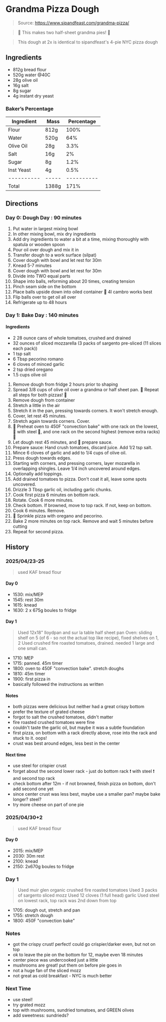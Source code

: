 # Grandma Pizza Dough

> Source: https://www.sipandfeast.com/grandma-pizza/

> 🚨 This makes two half-sheet grandma pies! 🚨

> This dough at 2x is identical to sipandfeast's 4-pie NYC pizza dough

## Ingredients

- 812g bread flour
- 520g water @40C
- 28g olive oil
- 16g salt
- 8g sugar
- 4g instant dry yeast

### Baker’s Percentage

| Ingredient | Mass  | Percentage |
| ---------- | ----- | ---------- |
| Flour      | 812g  | 100%       |
| Water      | 520g  | 64%        |
| Olive Oil  | 28g   | 3.3%       |
| Salt       | 16g   | 2%         |
| Sugar      | 8g    | 1.2%       |
| Inst Yeast | 4g    | 0.5%       |
| ---------- | ----- | ---------- |
| Total      | 1388g | 171%       |

## Directions

### Day 0: Dough Day : 90 minutes

1. Put water in largest mixing bowl
2. In other mixing bowl, mix dry ingredients
3. Add dry ingredients to water a bit at a time, mixing thoroughly with spatula or wooden spoon
4. Pour oil over dough and mix it in
5. Transfer dough to a work surface (silpat)
6. Cover dough with bowl and let rest for 30m
7. Knead 5-7 minutes
8. Cover dough with bowl and let rest for 30m
9. Divide into TWO equal parts
10. Shape into balls, reforming about 20 times, creating tension
11. Pinch seam side on the bottom
12. Place balls upside down into oiled container 🚨 4l cambro works best
13. Flip balls over to get oil all over
14. Refrigerate up to 48 hours

### Day 1: Bake Day : 140 minutes

#### Ingredients

- 2 28 ounce cans of whole tomatoes, crushed and drained
- 32 ounces of sliced mozzarella (3 packs of sargento pre-sliced (11 slices each pack))
- 1 tsp salt
- 6 Tbsp pecorino romano
- 6 cloves of minced garlic
- 2 tsp dried oregano
- 1.5 cups olive oil

1. Remove dough from fridge 2 hours prior to shaping
2. Spread 3/8 cups of olive oil over a grandma or half sheet pan. 🚨 Repeat all steps for both pizzas! 🚨
3. Remove dough from container
4. Stretch a little in the air
5. Stretch it in the pan, pressing towards corners. It won't stretch enough.
6. Cover, let rest 45 minutes.
7. Stretch again towards corners. Cover.
8. 🚨 Preheat oven to 450F "convection bake" with one rack on the lowest, 🚨 with steel 🚨, and one rack on the second highest (remove extra racks) 🚨
9. Let dough rest 45 minutes, and 🚨 prepare sauce.
10. Prepare sauce: Hand crush tomatoes, discard juice. Add 1/2 tsp salt.
11. Mince 6 cloves of garlic and add to 1/4 cups of olive oil.
11. Press dough towards edges.
12. Starting with corners, and pressing corners, layer mozarella in overlapping shingles. Leave 1/4 inch uncovered around edges.
13. Optionally add toppings.
14. Add drained tomatoes to pizza. Don't coat it all, leave some spots uncovered.
15. Drizzle 3 Tbsp garlic oil, including garlic chunks.
16. Cook first pizza 6 minutes on bottom rack.
17. Rotate. Cook 6 more minutes.
18. Check bottom. If browned, move to top rack. If not, keep on bottom.
19. Cook 6 minutes. Remove.
20. 🚨 Sprinkle pizza with oregano and pecorino.
21. Bake 2 more minutes on top rack. Remove and wait 5 minutes before cutting
22. Repeat for second pizza.

## History

### 2025/04/23-25

> used KAF bread flour

#### Day 0

- 1530: mix/MEP
- 1545: rest 30m
- 1615: knead
- 1630: 2 x 675g boules to fridge

#### Day 1

> Used 12x18" lloydpan and sur la table half sheet pan
> Oven: sliding shelf on 5 (of 6 - so not the actual top like recipe), fixed shelves on 1, 2
> Used crushed fire roasted tomatoes, drained. needed 1 large and one small can.

- 1710: MEP
- 1715: panned. 45m timer
- 1800: oven to 450F "convection bake". stretch doughs
- 1810: 45m timer
- 1900: first pizza in
- basically followed the instructions as written

#### Notes

- both pizzas were delicious but neither had a great crispy bottom
- prefer the texture of grated cheese
- forgot to salt the crushed tomatoes, didn't matter
- fire roasted crushed tomatoes were fine
- couldn't taste the garlic oil, but maybe it was a subtle foundation
- first pizza, on bottom with a rack directly above, rose into the rack and stuck to it. oops!
- crust was best around edges, less best in the center

#### Next time

- use steel for crispier crust
- forget about the second lower rack - just do bottom rack ❗️ with steel ❗️ and second top rack
- check bottom after 12m - if not browned, finish pizza on bottom, don't add second one yet
- since center crust was less best, maybe use a smaller pan? maybe bake longer? steel?
- try more cheese on part of one pie

### 2025/04/30+2

> used KAF bread flour

#### Day 0

- 2015: mix/MEP
- 2030: 30m rest
- 2100: knead
- 2150: 2x670g boules to fridge

### Day 1

> Used muir glen organic crushed fire roasted tomatoes
> Used 3 packs of sargento sliced mozz
> Used 12 cloves (1 full head) garlic
> Used steel on lowest rack, top rack was 2nd down from top

- 1705: dough out, stretch and pan
- 1755: stretch dough
- 1800: 450F "convection bake"

### Notes

- got the crispy crust! perfect! could go crispier/darker even, but not on top
- ok to leave the pie on the bottom for 12, maybe even 18 minutes
- center piece was undercooked just a little
- mushrooms are great! put them on before pie goes in
- not a huge fan of the sliced mozz
- not great as cold breakfast - NYC is much better

### Next Time

- use steel!
- try grated mozz
- top with mushrooms, sundried tomatoes, and GREEN olives
- add sweetness: sundrieds?
